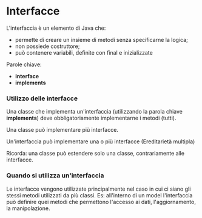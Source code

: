 # Interfacce
L'interfaccia è un elemento di Java che:
- permette di creare un insieme di metodi senza specificarne la logica;
- non possiede costruttore;
- può contenere variabili, definite con final e inizializzate

Parole chiave: 
- **interface**
- **implements**

### Utilizzo delle interfacce
Una classe che implementa un'interfaccia (utilizzando la parola chiave **implements**) deve obbligatoriamente implementarne i metodi (tutti).

Una classe può implementare più interfacce.

Un'interfaccia può implementare una o più interfacce (Ereditarietà multipla)

Ricorda: una classe può estendere solo una classe, contrariamente alle interfacce.

### Quando si utilizza un'interfaccia
Le interfacce vengono utilizzate principalmente nel caso in cui ci siano gli stessi metodi utilizzati da più classi.
Es: all'interno di un model l'interfaccia può definire quei metodi che permettono l'accesso ai dati, l'aggiornamento, la manipolazione.